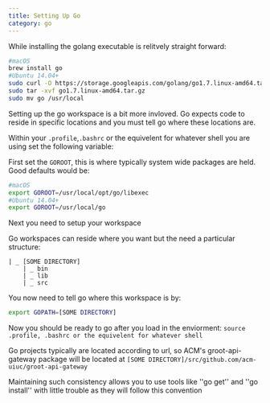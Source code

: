 ```yaml
---
title: Setting Up Go
category: go
---
```


While installing the golang executable is relitvely straight forward:

```sh
#macOS
brew install go
#Ubuntu 14.04+
sudo curl -O https://storage.googleapis.com/golang/go1.7.linux-amd64.tar.gz
sudo tar -xvf go1.7.linux-amd64.tar.gz
sudo mv go /usr/local
```
Setting up the go workspace is a bit more invloved. Go expects code to reside in specific locations and you must tell go where these locations are.

Within your ```.profile```,```.bashrc``` or the equivelent for whatever shell you are using set the following variable:

First set the ```GOROOT```, this is where typically system wide packages are held.
Good defaults would be:
```sh
#macOS 
export GOROOT=/usr/local/opt/go/libexec
#Ubuntu 14.04+
export GOROOT=/usr/local/go
```
Next you need to setup your workspace 

Go workspaces can reside where you want but the need a particular structure:
```
| _ [SOME DIRECTORY]
    | _ bin 
    | _ lib
    | _ src
```
You now need to tell go where this workspace is by:
```sh
export GOPATH=[SOME DIRECTORY]
```

Now you should be ready to go after you load in the enviorment: ```source  .profile, .bashrc or the equivelent for whatever shell```

Go projects typically are located according to url, so ACM's groot-api-gateway package will be located at ```[SOME DIRECTORY]/src/github.com/acm-uiuc/groot-api-gateway```

Maintaining such consistency allows you to use tools like ''go get'' and ''go install'' with little trouble as they will follow this convention
